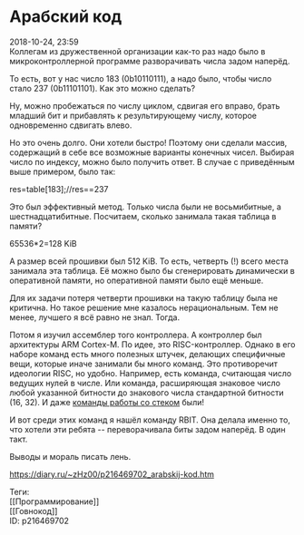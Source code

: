 Арабский код
=============

   
 2018-10-24, 23:59   
  Коллегам из дружественной организации как-то раз надо было в микроконтроллерной программе разворачивать числа задом наперёд.   
   
 То есть, вот у нас число 183 (0b10110111), а надо было, чтобы число стало 237 (0b11101101). Как это можно сделать?   
   
 Ну, можно пробежаться по числу циклом, сдвигая его вправо, брать младший бит и прибавлять к результирующему числу, которое одновременно сдвигать влево.   
   
 Но это очень долго. Они хотели быстро! Поэтому они сделали массив, содержащий в себе все возможные варианты конечных чисел. Выбирая число по индексу, можно было получить ответ. В случае с приведённым выше примером, было так:   
   
 res=table[183];//res==237   
   
 Это был эффективный метод. Только числа были не восьмибитные, а шестнадцатибитные. Посчитаем, сколько занимала такая таблица в памяти?   
   
 65536\*2=128 KiB   
   
 А размер всей прошивки был 512 KiB. То есть, четверть (!) всего места занимала эта таблица. Её можно было бы сгенерировать динамически в оперативной памяти, но оперативной памяти было ещё меньше.   
   
 Для их задачи потеря четверти прошивки на такую таблицу была не критична. Но такое решение мне казалось нерациональным. Тем не менее, лучшего я всё равно не знал. Тогда.   
   
 Потом я изучил ассемблер того контроллера. А контроллер был архитектуры ARM Cortex-M. По идее, это RISC-контроллер. Однако в его наборе команд есть много полезных штучек, делающих специфичные вещи, которые иначе занимали бы много команд. Это противоречит идеологии RISC, но удобно. Например, есть команда, считающая число ведущих нулей в числе. Или команда, расширяющая знаковое число любой указанной битности до знакового числа стандартной битности (16, 32). И даже  [команды работы со стеком](Как%20работает%20стек%20в%20PIC32%20(MIPS))  были!   
   
 И вот среди этих команд я нашёл команду RBIT. Она делала именно то, что хотели эти ребята -- переворачивала биты задом наперёд. В один такт.   
   
 Выводы и мораль писать лень.   
    
 <https://diary.ru/~zHz00/p216469702_arabskij-kod.htm>   
   
 Теги:   
 [[Программирование]]   
 [[Говнокод]]   
 ID: p216469702